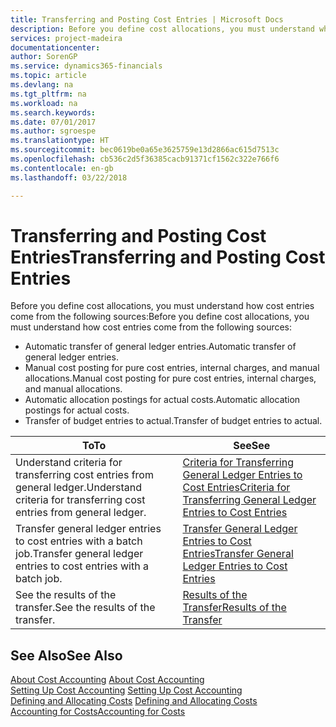 ```yaml
---
title: Transferring and Posting Cost Entries | Microsoft Docs
description: Before you define cost allocations, you must understand where cost entries come from.
services: project-madeira
documentationcenter: 
author: SorenGP
ms.service: dynamics365-financials
ms.topic: article
ms.devlang: na
ms.tgt_pltfrm: na
ms.workload: na
ms.search.keywords: 
ms.date: 07/01/2017
ms.author: sgroespe
ms.translationtype: HT
ms.sourcegitcommit: bec0619be0a65e3625759e13d2866ac615d7513c
ms.openlocfilehash: cb536c2d5f36385cacb91371cf1562c322e766f6
ms.contentlocale: en-gb
ms.lasthandoff: 03/22/2018

---
```

# <a name="transferring-and-posting-cost-entries"></a><span data-ttu-id="a436f-103">Transferring and Posting Cost Entries</span><span class="sxs-lookup"><span data-stu-id="a436f-103">Transferring and Posting Cost Entries</span></span>
<span data-ttu-id="a436f-104">Before you define cost allocations, you must understand how cost entries come from the following sources:</span><span class="sxs-lookup"><span data-stu-id="a436f-104">Before you define cost allocations, you must understand how cost entries come from the following sources:</span></span>  

-   <span data-ttu-id="a436f-105">Automatic transfer of general ledger entries.</span><span class="sxs-lookup"><span data-stu-id="a436f-105">Automatic transfer of general ledger entries.</span></span>  
-   <span data-ttu-id="a436f-106">Manual cost posting for pure cost entries, internal charges, and manual allocations.</span><span class="sxs-lookup"><span data-stu-id="a436f-106">Manual cost posting for pure cost entries, internal charges, and manual allocations.</span></span>  
-   <span data-ttu-id="a436f-107">Automatic allocation postings for actual costs.</span><span class="sxs-lookup"><span data-stu-id="a436f-107">Automatic allocation postings for actual costs.</span></span>  
-   <span data-ttu-id="a436f-108">Transfer of budget entries to actual.</span><span class="sxs-lookup"><span data-stu-id="a436f-108">Transfer of budget entries to actual.</span></span>  

|<span data-ttu-id="a436f-109">**To**</span><span class="sxs-lookup"><span data-stu-id="a436f-109">**To**</span></span>|<span data-ttu-id="a436f-110">**See**</span><span class="sxs-lookup"><span data-stu-id="a436f-110">**See**</span></span>|  
|------------|-------------|  
|<span data-ttu-id="a436f-111">Understand criteria for transferring cost entries from general ledger.</span><span class="sxs-lookup"><span data-stu-id="a436f-111">Understand criteria for transferring cost entries from general ledger.</span></span>|[<span data-ttu-id="a436f-112">Criteria for Transferring General Ledger Entries to Cost Entries</span><span class="sxs-lookup"><span data-stu-id="a436f-112">Criteria for Transferring General Ledger Entries to Cost Entries</span></span>](finance-criteria-for-transferring-general-ledger-entries-to-cost-entries.md)|  
|<span data-ttu-id="a436f-113">Transfer general ledger entries to cost entries with a batch job.</span><span class="sxs-lookup"><span data-stu-id="a436f-113">Transfer general ledger entries to cost entries with a batch job.</span></span>|[<span data-ttu-id="a436f-114">Transfer General Ledger Entries to Cost Entries</span><span class="sxs-lookup"><span data-stu-id="a436f-114">Transfer General Ledger Entries to Cost Entries</span></span>](finance-how-to-transfer-general-ledger-entries-to-cost-entries.md)|  
|<span data-ttu-id="a436f-115">See the results of the transfer.</span><span class="sxs-lookup"><span data-stu-id="a436f-115">See the results of the transfer.</span></span>|[<span data-ttu-id="a436f-116">Results of the Transfer</span><span class="sxs-lookup"><span data-stu-id="a436f-116">Results of the Transfer</span></span>](finance-results-of-the-transfer.md)|  

## <a name="see-also"></a><span data-ttu-id="a436f-117">See Also</span><span class="sxs-lookup"><span data-stu-id="a436f-117">See Also</span></span>  
 <span data-ttu-id="a436f-118">[About Cost Accounting](finance-about-cost-accounting.md) </span><span class="sxs-lookup"><span data-stu-id="a436f-118">[About Cost Accounting](finance-about-cost-accounting.md) </span></span>  
 <span data-ttu-id="a436f-119">[Setting Up Cost Accounting](finance-set-up-cost-accounting.md) </span><span class="sxs-lookup"><span data-stu-id="a436f-119">[Setting Up Cost Accounting](finance-set-up-cost-accounting.md) </span></span>  
 <span data-ttu-id="a436f-120">[Defining and Allocating Costs](finance-define-and-allocate-costs.md) </span><span class="sxs-lookup"><span data-stu-id="a436f-120">[Defining and Allocating Costs](finance-define-and-allocate-costs.md) </span></span>  
 [<span data-ttu-id="a436f-121">Accounting for Costs</span><span class="sxs-lookup"><span data-stu-id="a436f-121">Accounting for Costs</span></span>](finance-manage-cost-accounting.md)

